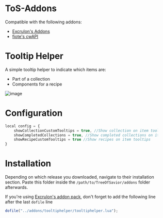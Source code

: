 # ToS-Addons
Compatible with the following addons:
* [Excrulon's Addons](https://github.com/Excrulon/Tree-of-Savior-Lua-Mods)
* [fiote's cwAPI](https://github.com/fiote/treeofsavior-addons)



# Tooltip Helper

A simple tooltip helper to indicate which items are:
* Part of a collection
* Components for a recipe

![image](https://cloud.githubusercontent.com/assets/19189593/15157524/9f211206-171e-11e6-88fb-f17a9962b06f.png)

# Configuration

```javascript
local config = {
    showCollectionCustomTooltips = true, //Show collection on item tooltips
    showCompletedCollections = true, //Show completed collections on item tooltips
    showRecipeCustomTooltips = true //Show recipes on item tooltips
}
```

# Installation

Depending on which release you downloaded, navigate to their installation section. Paste this folder inside the `/path/to/TreeOfSavior/addons` folder afterwards.

If you're using [Excrulon's addon pack](https://github.com/Excrulon/Tree-of-Savior-Lua-Mods), don't forget to add the following line after the last `dofile` line
```javascript
dofile("../addons/tooltiphelper/tooltiphelper.lua");
```






